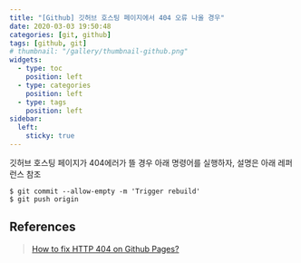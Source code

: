 ```yaml
---
title: "[Github] 깃허브 호스팅 페이지에서 404 오류 나올 경우"
date: 2020-03-03 19:50:48
categories: [git, github]
tags: [github, git]
# thumbnail: "/gallery/thumbnail-github.png"
widgets:
  - type: toc
    position: left
  - type: categories
    position: left
  - type: tags
    position: left
sidebar:
  left:
    sticky: true
---
```


깃허브 호스팅 페이지가 404에러가 뜰 경우 아래 명령어를 실행하자, 설명은 아래 레퍼런스 참조

<!-- more -->

```
$ git commit --allow-empty -m 'Trigger rebuild'
$ git push origin
```

## References
> [How to fix HTTP 404 on Github Pages?](https://stackoverflow.com/questions/11577147/how-to-fix-http-404-on-github-pages/45907768#45907768)

<script src="https://ads-partners.coupang.com/g.js"></script>
<script>new PartnersCoupang.G({ id:390604 });</script>

